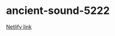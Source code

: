 # ancient-sound-5222

[Netlify link](https://64758909e9d70322578e4185--jovial-clafoutis-59da4f.netlify.app/)


